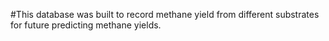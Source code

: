 #This database was built to record methane yield from different substrates for future predicting methane yields.
